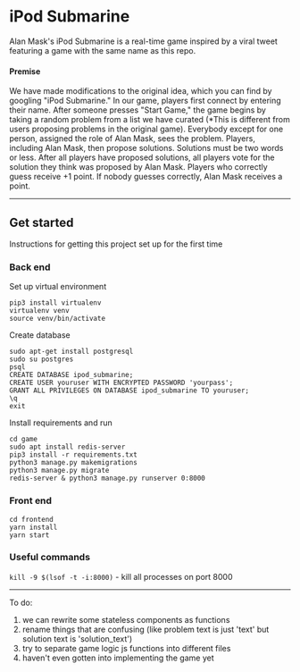 # iPod Submarine

Alan Mask's iPod Submarine is a real-time game inspired by a viral tweet featuring a game with the same name as this repo.

#### Premise
We have made modifications to the original idea, which you can find by googling "iPod Submarine." In our game, players first connect by entering their name. After someone presses "Start Game," the game begins by taking a random problem from a list we have curated (*This is different from users proposing problems in the original game). Everybody except for one person, assigned the role of Alan Mask, sees the problem. Players, including Alan Mask, then propose solutions. Solutions must be two words or less. After all players have proposed solutions, all players vote for the solution they think was proposed by Alan Mask. Players who correctly guess receive +1 point. If nobody guesses correctly, Alan Mask receives a point.

---

## Get started

Instructions for getting this project set up for the first time

### Back end

Set up virtual environment
```
pip3 install virtualenv
virtualenv venv
source venv/bin/activate
```

Create database
```
sudo apt-get install postgresql
sudo su postgres
psql
CREATE DATABASE ipod_submarine;
CREATE USER youruser WITH ENCRYPTED PASSWORD 'yourpass';
GRANT ALL PRIVILEGES ON DATABASE ipod_submarine TO youruser;
\q
exit
```

Install requirements and run
```
cd game
sudo apt install redis-server
pip3 install -r requirements.txt
python3 manage.py makemigrations
python3 manage.py migrate
redis-server & python3 manage.py runserver 0:8000
```

### Front end

```
cd frontend
yarn install
yarn start
```

### Useful commands

`kill -9 $(lsof -t -i:8000)` - kill all processes on port 8000

---

To do:

1. we can rewrite some stateless components as functions
2. rename things that are confusing (like problem text is just 'text' but solution text is 'solution_text')
3. try to separate game logic js functions into different files
4. haven't even gotten into implementing the game yet